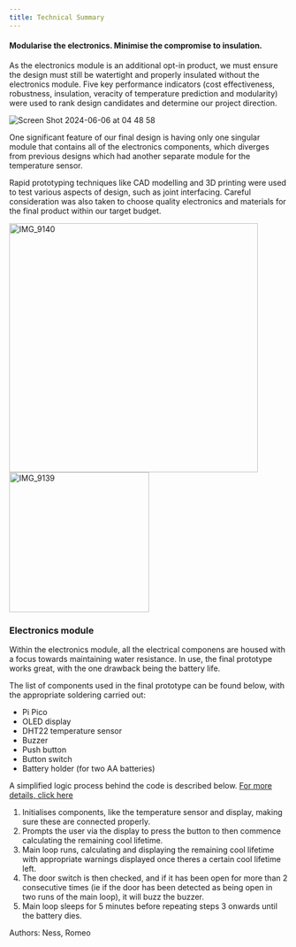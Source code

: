 ```yaml
---
title: Technical Summary
---
```



#### Modularise the electronics. Minimise the compromise to insulation.

As the electronics module is an additional opt-in product, we must ensure the design must still be watertight and properly insulated without the electronics module. Five key performance indicators (cost effectiveness, robustness, insulation, veracity of temperature prediction and modularity) were used to rank design candidates and determine our project direction.

![Screen Shot 2024-06-06 at 04 48 58](https://github.com/Technology-for-the-Poorest-Billion/2024-ideabatic-beam/assets/98922660/8e2888ef-57e2-454c-93f6-874d0a5d42a3)

One significant feature of our final design is having only one singular module that contains all of the electronics components, which diverges from previous designs which had another separate module for the temperature sensor.

Rapid prototyping techniques like CAD modelling and 3D printing were used to test various aspects of design, such as joint interfacing. Careful consideration was also taken to choose quality electronics and materials for the final product within our target budget.

<img width="450" alt="IMG_9140" src="https://github.com/Technology-for-the-Poorest-Billion/2024-ideabatic-beam/assets/98922660/b849253e-2078-4433-824c-92219873adc6">
<img width="253" alt="IMG_9139" src="https://github.com/Technology-for-the-Poorest-Billion/2024-ideabatic-beam/assets/98922660/43f5a139-c3ba-4566-b0a9-43eeaa229190">



### Electronics module
Within the electronics module, all the electrical componens are housed with a focus towards maintaining water resistance. 
In use, the final prototype works great, with the one drawback being the battery life.

The list of components used in the final prototype can be found below, with the appropriate soldering carried out:
- Pi Pico 
- OLED display
- DHT22 temperature sensor
- Buzzer
- Push button
- Button switch
- Battery holder (for two AA batteries)

A simplified logic process behind the code is described below. [For more details, click here](https://github.com/Technology-for-the-Poorest-Billion/2024-ideabatic-beam/tree/main/code)
1. Initialises components, like the temperature sensor and display, making sure these are connected properly.
2. Prompts the user via the display to press the button to then commence calculating the remaining cool lifetime.
3. Main loop runs, calculating and displaying the remaining cool lifetime with appropriate warnings displayed once theres a certain cool lifetime left.
4. The door switch is then checked, and if it has been open for more than 2 consecutive times (ie if the door has been detected as being open in two runs of the main loop), it will buzz the buzzer.
5. Main loop sleeps for 5 minutes before repeating steps 3 onwards until the battery dies.






Authors: Ness, Romeo
